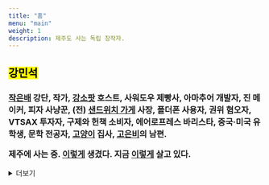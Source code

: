 ```yaml
---
title: "홈"
menu: "main"
weight: 1
description: 제주도 사는 독립 창작자.
---
```


<style>
img {
max-width: 200px;
margin: 0;
}

nav {
  margin-bottom: 1em;
}

li {
  list-style: none;
}
</style>

<h2>

<mark>강민석</mark>

</h2>

<h3>

[작은배](https://jagunbae.com) 강단, 작가, [강소팟](https://podcast.jagunbae.com) 호스트, 사워도우 제빵사, 아마추어 개발자, 진 메이커, 피자 사냥꾼, (전) [샌드위치 가게](https://reviews.cheesylazy.com/) 사장, 폴더폰 사용자, 권위 혐오자, VTSAX 투자자, 구제와 헌책 소비자, 에어로프레스 바리스타, 중국·미국 유학생, 문학 전공자, [고양이](https://bear-images.sfo2.cdn.digitaloceanspaces.com/kang-1681915660-0.webp) 집사, [고은비](https://eunbiko.com)의 남편.

제주에 사는 중. [이렇게](https://bear-images.sfo2.cdn.digitaloceanspaces.com/jagunbae/minsuk-kang-profile.webp) 생겼다. 지금 [이렇게](https://kangminsuk.com/ko/now/) 살고 있다.

</h3>

<details>
<summary>더보기</summary>
  <li><a href="https://letterbird.co/kang">이메일</a> 받으면 이틀 안에 답장합니다</li>
  <li><a href="https://kangminsuk.com/blog/index.xml">RSS(English)</a> 혹은 <a href="https://kangminsuk.com/ko/blog/index.xml">RSS(한국어)</a>로 구독할 수 있습니다</li>
  <li><a href="https://kangminsuk.com/my-apps/">웹사이트 & 앱</a>도 만듭니다</li>
  <li><a href="https://ko-fi.com/kangminsuk" style="background: #b0c4de; color: #202122; font-weight: bold; margin: 0 -0.4em; padding: 0.1em 0.4em; border-radius: 0.8em 0.3em; -webkit-box-decoration-break: clone; box-decoration-break: clone;">이 웹사이트가 도움이 됐다면, Ko-fi에서 커피 한 잔 후원할 수 있습니다</a></li>
  <li>이 웹사이트의 소스 코드는 <a href="https://github.com/kangminsukdotcom/blog">GitHub</a>에 있습니다</li>
  <li><em>이 웹사이트는 <a href="https://kangminsuk.com/keyboard-navigation/">키보드 단축기</a>를 지원합니다.</em></li>
</details>